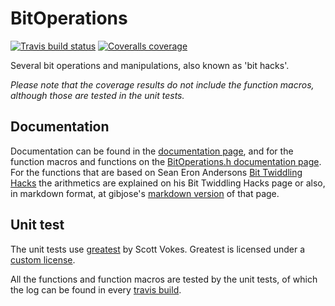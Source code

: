 # BitOperations
[![Travis build status][badge-travis]][travis]
[![Coveralls coverage][badge-coveralls]][coveralls]

Several bit operations and manipulations, also known as 'bit hacks'.  

*Please note that the coverage results do not include the function macros, although those are tested in the unit tests.*

## Documentation
Documentation can be found in the [documentation page](http:http://vidavidorra.github.io/BitOperations/html/index.html), and for the function macros and functions on the [BitOperations.h documentation page](http:http://vidavidorra.github.io/BitOperations/html/BitOperations_8h.html).  
For the functions that are based on Sean Eron Andersons [Bit Twiddling Hacks](https://graphics.stanford.edu/~seander/bithacks.html) the arithmetics are explained on his Bit Twiddling Hacks page or also, in markdown format, at gibjose's [markdown version](https://github.com/gibsjose/BitHacks/blob/master/BitHacks.md) of that page.

## Unit test
The unit tests use [greatest](https://github.com/silentbicycle/greatest/) by Scott Vokes. Greatest is licensed under a [custom license](https://github.com/silentbicycle/greatest/blob/master/LICENSE).  

All the functions and function macros are tested by the unit tests, of which the log can be found in every [travis build](https://travis-ci.org/vidavidorra/BitOperations#L169-L243).


[badge-travis]:             https://travis-ci.org/vidavidorra/BitOperations.svg
[travis]:                   https://travis-ci.org/vidavidorra/BitOperations
[badge-coveralls]:          https://coveralls.io/repos/vidavidorra/BitOperations/badge.svg?branch=master&service=github
[coveralls]:                https://coveralls.io/github/vidavidorra/BitOperations?branch=master